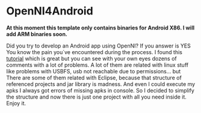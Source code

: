 OpenNI4Android
==============
 __At this moment this template only contains binaries for Android X86. I will add ARM binaries soon.__
 
Did you try to develop an Android app using OpenNI? If you answer is YES You know the pain you´ve encountered during the process.
I found this [tutorial](http://www.hirotakaster.com/archives/2012/01/how-to-build-openni-android-application.php) which is great but
you can see with your own eyes dozens of comments with a lot of problems. A lot of them are related with linux stuff like problems with USBFS, usb not reachable due to
permissions... but There are some of them related with Eclipse, because that structure of referenced projects and jar library is madness. And even I could execute my apks I always
got errors of missing apks in console. So I decided to simplify the structure and now there is just one project with all you need inside it.
Enjoy it.


